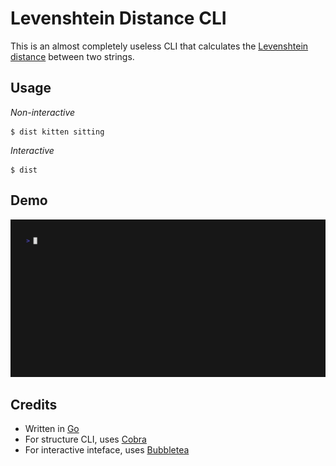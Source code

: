 # Levenshtein Distance CLI

This is an almost completely useless CLI that calculates the [Levenshtein distance](https://en.wikipedia.org/wiki/Levenshtein_distance) between two strings.

## Usage

_Non-interactive_
```
$ dist kitten sitting
```

_Interactive_
```
$ dist
```

## Demo

![](demo.gif)

## Credits

* Written in [Go](https://github.com/golang/go)
* For structure CLI, uses [Cobra](https://github.com/spf13/cobra)
* For interactive inteface, uses [Bubbletea](https://github.com/charmbracelet/bubbletea) 
